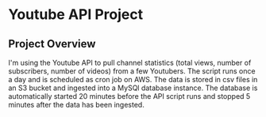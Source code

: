 # Youtube API Project

## Project Overview

I'm using the Youtube API to pull channel statistics (total views, number of subscribers, number of videos) from a few Youtubers. The script runs once a day and is scheduled as cron job on AWS. The data is stored in csv files in an S3 bucket and ingested into a MySQl database instance. The database is automatically started 20 minutes before the API script runs and stopped 5 minutes after the data has been ingested.
